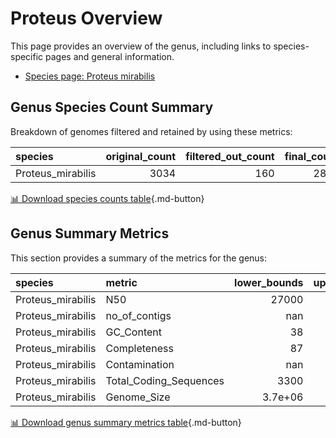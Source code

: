 # Proteus Overview
This page provides an overview of the genus, including links to species-specific pages and general information.

- [Species page: Proteus mirabilis](Proteus_mirabilis/index.md)
## Genus Species Count Summary
Breakdown of genomes filtered and retained by using these metrics:

| species           |   original_count |   filtered_out_count |   final_count |
|:------------------|-----------------:|---------------------:|--------------:|
| Proteus_mirabilis |             3034 |                  160 |          2874 |


[📊 Download species counts table](species_counts.csv){.md-button}
## Genus Summary Metrics
This section provides a summary of the metrics for the genus:

| species           | metric                 |   lower_bounds |   upper_bounds |
|:------------------|:-----------------------|---------------:|---------------:|
| Proteus_mirabilis | N50                    |    27000       |      nan       |
| Proteus_mirabilis | no_of_contigs          |      nan       |      330       |
| Proteus_mirabilis | GC_Content             |       38       |       40       |
| Proteus_mirabilis | Completeness           |       87       |      nan       |
| Proteus_mirabilis | Contamination          |      nan       |       12       |
| Proteus_mirabilis | Total_Coding_Sequences |     3300       |     4500       |
| Proteus_mirabilis | Genome_Size            |        3.7e+06 |        4.6e+06 |


[📊 Download genus summary metrics table](genus_summary_metrics.csv){.md-button}
